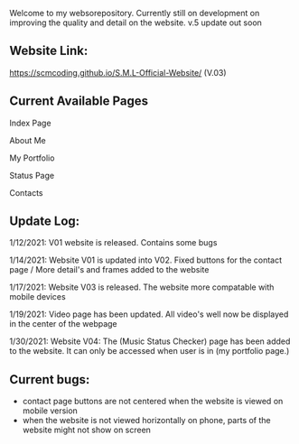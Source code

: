 Welcome to my websorepository. Currently still on development on improving the quality and detail on the website. v.5 update out soon

Website Link:
------------------------------------------------------------------------------------------------------------------------------------------------------------------------------
https://scmcoding.github.io/S.M.L-Official-Website/ (V.03)




Current Available Pages
------------------------------------------------------------------------------------------------------------------------------------------------------------------------------
Index Page

About Me

My Portfolio

Status Page

Contacts





Update Log:
------------------------------------------------------------------------------------------------------------------------------------------------------------------------------

1/12/2021: V01 website is released. Contains some bugs

1/14/2021: Website V01 is updated into V02. Fixed buttons for the contact page / More detail's and frames added to the website

1/17/2021: Website V03 is released. The website more compatable with mobile devices

1/19/2021: Video page has been updated. All video's well now be displayed in the center of the webpage

1/30/2021: Website V04: The (Music Status Checker) page has been added to the website. It can only be accessed when user is in (my portfolio page.) 




Current bugs:
------------------------------------------------------------------------------------------------------------------------------------------------------------------------------

* contact page buttons are not centered when the website is viewed on mobile version
* when the website is not viewed horizontally on phone, parts of the website might not show on screen



